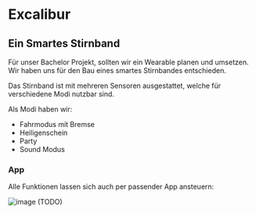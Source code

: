 # Excalibur
## Ein Smartes Stirnband

Für unser Bachelor Projekt, sollten wir ein Wearable planen und umsetzen. 
Wir haben uns für den Bau eines smartes Stirnbandes entschieden.

Das Stirnband ist mit mehreren Sensoren ausgestattet, welche für verschiedene Modi nutzbar sind.

Als Modi haben wir:
- Fahrmodus mit Bremse
- Heiligenschein
- Party
- Sound Modus

### App
Alle Funktionen lassen sich auch per passender App ansteuern:

![image](https://user-images.githubusercontent.com/35217578/61205929-8fb76200-a6f1-11e9-994f-5f4318c4161b.png)
(TODO)
